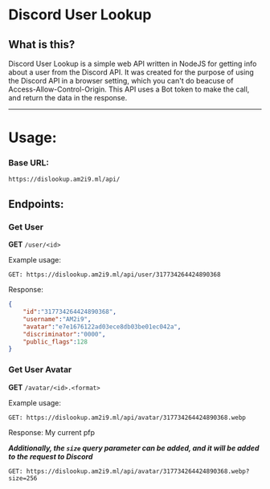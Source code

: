 # Discord User Lookup

## What is this?
Discord User Lookup is a simple web API written in NodeJS for getting info about a user from the Discord API. It was created for the purpose of using the Discord API in a browser setting, which you can't do beacuse of Access-Allow-Control-Origin. This API uses a Bot token to make the call, and return the data in the response.

---

# Usage:

### Base URL:
```
https://dislookup.am2i9.ml/api/
```

## Endpoints:


### Get User
**GET** `/user/<id>`

Example usage: 
```
GET: https://dislookup.am2i9.ml/api/user/317734264424890368
```
Response:
```json
{
    "id":"317734264424890368",
    "username":"AM2i9",
    "avatar":"e7e1676122ad03ece8db03be01ec042a",
    "discriminator":"0000",
    "public_flags":128
}
```

### Get User Avatar
**GET** `/avatar/<id>.<format>`

Example usage: 
```
GET: https://dislookup.am2i9.ml/api/avatar/317734264424890368.webp
```

Response: My current pfp

***Additionally, the `size` query parameter can be added, and it will be added to the request to Discord***
```
GET: https://dislookup.am2i9.ml/api/avatar/317734264424890368.webp?size=256
```
